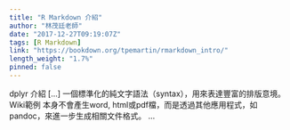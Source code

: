 ```yaml
---
title: "R Markdown 介紹"
author: "林茂廷老師"
date: "2017-12-27T09:19:07Z"
tags: [R Markdown]
link: "https://bookdown.org/tpemartin/rmarkdown_intro/"
length_weight: "1.7%"
pinned: false
---
```


dplyr 介紹 [...] 一個標準化的純文字語法（syntax），用來表達豐富的排版意境。 Wiki範例 本身不會產生word, html或pdf檔，而是透過其他應用程式，如pandoc，來進一步生成相關文件格式。 ...
